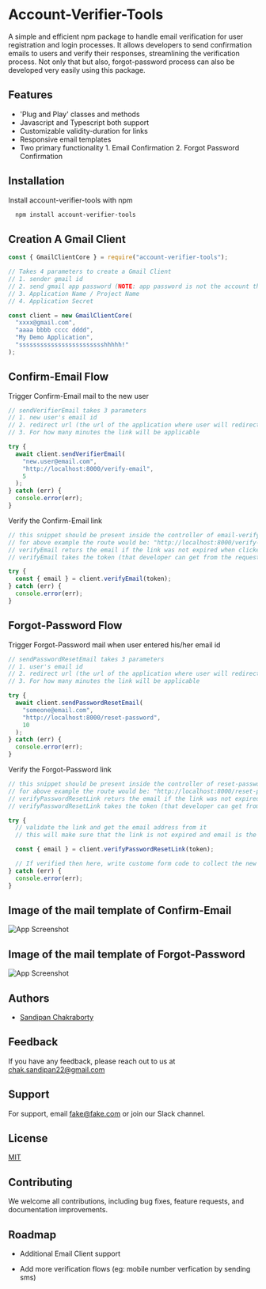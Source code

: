 # Account-Verifier-Tools

A simple and efficient npm package to handle email verification for user registration and login processes. It allows developers to send confirmation emails to users and verify their responses, streamlining the verification process. Not only that but also, forgot-password process can also be developed very easily using this package.

## Features

- 'Plug and Play' classes and methods
- Javascript and Typescript both support
- Customizable validity-duration for links
- Responsive email templates
- Two primary functionality 1. Email Confirmation 2. Forgot Password Confirmation

## Installation

Install account-verifier-tools with npm

```bash
  npm install account-verifier-tools

```

## Creation A Gmail Client

```javascript
const { GmailClientCore } = require("account-verifier-tools");

// Takes 4 parameters to create a Gmail Client
// 1. sender gmail id
// 2. send gmail app password (NOTE: app password is not the account the password)
// 3. Application Name / Project Name
// 4. Application Secret

const client = new GmailClientCore(
  "xxxx@gmail.com",
  "aaaa bbbb cccc dddd",
  "My Demo Application",
  "sssssssssssssssssssssssshhhhh!"
);
```

## Confirm-Email Flow

Trigger Confirm-Email mail to the new user

```javascript
// sendVerifierEmail takes 3 parameters
// 1. new user's email id
// 2. redirect url (the url of the application where user will redirected for verification)
// 3. For how many minutes the link will be applicable

try {
  await client.sendVerifierEmail(
    "new.user@email.com",
    "http://localhost:8000/verify-email",
    5
  );
} catch (err) {
  console.error(err);
}
```

Verify the Confirm-Email link

```javascript
// this snippet should be present inside the controller of email-verify route
// for above example the route would be: "http://localhost:8000/verify-email"
// verifyEmail returs the email if the link was not expired when clicked otherwise throws error
// verifyEmail takes the token (that developer can get from the request's query string) as parameter

try {
  const { email } = client.verifyEmail(token);
} catch (err) {
  console.error(err);
}
```

## Forgot-Password Flow

Trigger Forgot-Password mail when user entered his/her email id

```javascript
// sendPasswordResetEmail takes 3 parameters
// 1. user's email id
// 2. redirect url (the url of the application where user will redirected for new password accepting form)
// 3. For how many minutes the link will be applicable

try {
  await client.sendPasswordResetEmail(
    "someone@email.com",
    "http://localhost:8000/reset-password",
    10
  );
} catch (err) {
  console.error(err);
}
```

Verify the Forgot-Password link

```javascript
// this snippet should be present inside the controller of reset-password route
// for above example the route would be: "http://localhost:8000/reset-password"
// verifyPasswordResetLink returs the email if the link was not expired when clicked otherwise throws error
// verifyPasswordResetLink takes the token (that developer can get from the request's query string) as parameter

try {
  // validate the link and get the email address from it
  // this will make sure that the link is not expired and email is the correct one

  const { email } = client.verifyPasswordResetLink(token);

  // If verified then here, write custome form code to collect the new password (in that form developer can add email as hidden or in readonly mode bacause when the user will click the submit button of the form, the email will also go along with the new passowrd as POST request Body. Finally Based on that email, the new password can be changed)
} catch (err) {
  console.error(err);
}
```

## Image of the mail template of Confirm-Email

![App Screenshot](https://i.imghippo.com/files/QFT9240mVM.png)

## Image of the mail template of Forgot-Password

![App Screenshot](https://i.imghippo.com/files/UXf8628II.png)

## Authors

- [Sandipan Chakraborty](https://www.linkedin.com/in/sandipan220799)

## Feedback

If you have any feedback, please reach out to us at chak.sandipan22@gmail.com

## Support

For support, email fake@fake.com or join our Slack channel.

## License

[MIT](https://choosealicense.com/licenses/mit/)

## Contributing

We welcome all contributions, including bug fixes, feature requests, and documentation improvements.

## Roadmap

- Additional Email Client support

- Add more verification flows (eg: mobile number verfication by sending sms)
